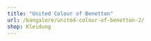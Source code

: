 ```yaml
---
title: "United Colour of Benetton"
url: /bangalore/united-colour-of-benetton-2/
shop: Kleidung
---
```


